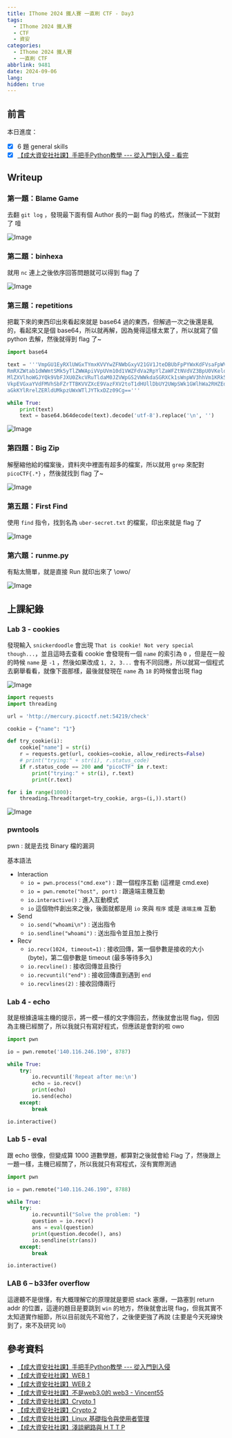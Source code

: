 ```yaml
---
title: IThome 2024 鐵人賽 一直刷 CTF - Day3
tags:
  - IThome 2024 鐵人賽
  - CTF
  - 資安
categories:
  - IThome 2024 鐵人賽
  - 一直刷 CTF
abbrlink: 9481
date: 2024-09-06
lang:
hidden: true
---
```


## 前言

本日進度：

- [x] 6 題 general skills
- [x] [【成大資安社社課】手把手Python教學 --- 從入門到入侵 - 看完](https://youtu.be/-cMOv9QudOk?list=PLFFwfkaPB2mra818QJIiPJtXFShdndl9z)

<!--more-->

## Writeup

### 第一題：Blame Game

去翻 `git log` ，發現最下面有個 Author 長的一副 flag 的格式，然後試一下就對了 噎

![Image](https://i.imgur.com/bLf5Uxx.png)

### 第二題：binhexa

就用 `nc` 連上之後依序回答問題就可以得到 flag 了

![Image](https://i.imgur.com/Rys3dlp.png)

### 第三題：repetitions

把載下來的東西印出來看起來就是 base64 過的東西，但解過一次之後還是亂的，看起來又是個 base64，所以就再解，因為覺得這樣太累了，所以就寫了個 python 去解，然後就得到 flag 了~

```python
import base64

text = '''VmpGU1EyRXlUWGxTYmxKVVYwZFNWbGxyV21GV1JteDBUbFpPYWxKdFVsaFpWVlUxWVZaS1ZWWnVh
RmRXZWtab1dWWmtSMk5yTlZWWApiVVpUVm10d1VWZFdVa2RpYlZaWFZtNVdVZ3BpU0VKeldWUkNk
MlZXVlhoWGJYQk9VbFJXU0ZkcVRuTldaM0JZVWpGS2VWWkdaSGRXCk1sWnpWV3hhVm1KRk5XOVVW
VkpEVGxaYVdFMVhSbFZrTTBKVVZXcE9VazFXV2toT1dHUllDbUY2UWpSWk1GWlhWa2RHZEdWRlZs
aGkKYlRrelZERldUMkpzUWxWTlJYTkxDZz09Cg=='''

while True:
    print(text)
    text = base64.b64decode(text).decode('utf-8').replace('\n', '')
```

![Image](https://i.imgur.com/iwmPJio.png)

### 第四題：Big Zip

解壓縮他給的檔案後，資料夾中裡面有超多的檔案，所以就用 `grep` 來配對 `picoCTF{.*}` ，然後就找到 flag 了~

![Image](https://i.imgur.com/LpwfNPh.png)

### 第五題：First Find

使用 `find` 指令，找到名為 `uber-secret.txt` 的檔案，印出來就是 flag 了

![Image](https://i.imgur.com/FRPy5SW.png)

### 第六題：runme.py

有點太簡單，就是直接 Run 就印出來了 \owo/

![Image](https://i.imgur.com/d9SZoSi.png)

## 上課紀錄

### Lab 3 - cookies

發現輸入 `snickerdoodle` 會出現 `That is cookie! Not very special though...`，並且這時去查看 cookie 會發現有一個 `name` 的索引為 `0` ，但是在一般的時候 `name` 是 `-1` ，然後如果改成 `1, 2, 3...` 會有不同回應，所以就寫一個程式去窮舉看看，就像下面那樣，最後就發現在 `name` 為 `18` 的時候會出現 flag

![Image](https://i.imgur.com/zzWrw9u.png)

```python
import requests
import threading

url = 'http://mercury.picoctf.net:54219/check'

cookie = {"name": "1"}

def try_cookie(i):
    cookie["name"] = str(i)
    r = requests.get(url, cookies=cookie, allow_redirects=False)
    # print("trying:" + str(i), r.status_code)
    if r.status_code == 200 and "picoCTF" in r.text:
        print("trying:" + str(i), r.text)
        print(r.text)

for i in range(1000):
    threading.Thread(target=try_cookie, args=(i,)).start()
```

![Image](https://i.imgur.com/bS09EXR.png)

### pwntools

pwn : 就是去找 Binary 檔的漏洞

基本語法

- Interaction
  - `io = pwn.process("cmd.exe")` : 跟一個程序互動 (這裡是 cmd.exe)
  - `io = pwn.remote("host", port)` : 跟遠端主機互動
  - `io.interactive()` : 進入互動模式
  - `io` 這個物件創出來之後，後面就都是用 `io` 來與 `程序` 或是 `遠端主機` 互動
- Send
  - `io.send("whoami\n")` : 送出指令
  - `io.sendline("whoami")` : 送出指令並且加上換行
- Recv
  - `io.recv(1024, timeout=1)` : 接收回傳，第一個參數是接收的大小 (byte)，第二個參數是 timeout (最多等待多久)
  - `io.recvline()` : 接收回傳並且換行
  - `io.recvuntil("end")` : 接收回傳直到遇到 `end`
  - `io.recvlines(2)` : 接收回傳兩行

### Lab 4 - echo

就是根據遠端主機的提示，將一模一樣的文字傳回去，然後就會出現 flag，但因為主機已經關了，所以我就只有寫好程式，但應該是會對的啦 owo

```python
import pwn

io = pwn.remote('140.116.246.190', 8787)

while True:
    try:
        io.recvuntil('Repeat after me:\n')
        echo = io.recv()
        print(echo)
        io.send(echo)
    except:
        break

io.interactive()
```

### Lab 5 - eval

跟 echo 很像，但變成算 1000 道數學題，都算對之後就會給 Flag 了，然後跟上一題一樣，主機已經關了，所以我就只有寫程式，沒有實際測過

```python
import pwn

io = pwn.remote("140.116.246.190", 8788)

while True:
    try:
        io.recvuntil("Solve the problem: ")
        question = io.recv()
        ans = eval(question)
        print(question.decode(), ans)
        io.sendline(str(ans))
    except:
        break

io.interactive()
```

### LAB 6 – b33fer overflow

這邊聽不是很懂，有大概理解它的原理就是要把 stack 塞爆，一路塞到 return addr 的位置，這邊的題目是要跳到 `win` 的地方，然後就會出現 flag，但我其實不太知道實作細節，所以目前就先不寫他了，之後便更強了再說 (主要是今天死線快到了，來不及研究 lol)

## 參考資料

- [【成大資安社社課】手把手Python教學 --- 從入門到入侵](https://youtu.be/-cMOv9QudOk?list=PLFFwfkaPB2mra818QJIiPJtXFShdndl9z)
- [【成大資安社社課】WEB 1](https://youtu.be/N60VGmhfhy0?list=PLFFwfkaPB2mra818QJIiPJtXFShdndl9z)
- [【成大資安社社課】WEB 2](https://youtu.be/PqydmB-IoYc?list=PLFFwfkaPB2mra818QJIiPJtXFShdndl9z)
- [【成大資安社社課】不是web3.0的 web3 - Vincent55](https://youtu.be/xjnAnrfApJo?list=PLFFwfkaPB2mqsfIQvdoT6xc0CziXhmrEV)
- [【成大資安社社課】Crypto 1](https://youtu.be/nVXA9S9Y07M?list=PLFFwfkaPB2mra818QJIiPJtXFShdndl9z)
- [【成大資安社社課】Crypto 2](https://youtu.be/LtWiQxbMjwg?list=PLFFwfkaPB2mra818QJIiPJtXFShdndl9z)
- [【成大資安社社課】Linux 基礎指令與使用者管理](https://youtu.be/8WVrUqjBsRE?list=PLFFwfkaPB2mra818QJIiPJtXFShdndl9z)
- [【成大資安社社課】淺談網路與 H T T P](https://youtu.be/pNhHXhPkNcE?list=PLFFwfkaPB2mra818QJIiPJtXFShdndl9z)
